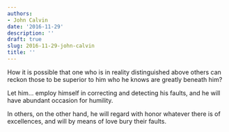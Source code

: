 ```yaml
---
authors:
- John Calvin
date: '2016-11-29'
description: ''
draft: true
slug: 2016-11-29-john-calvin
title: ''
---
```

How it is possible that one who is in reality distinguished above others can reckon those to be superior to him who he knows are greatly beneath him?  

Let him... employ himself in correcting and detecting his faults, and he will have abundant occasion for humility. 

In others, on the other hand, he will regard with honor whatever there is of excellences, and will by means of love bury their faults.



